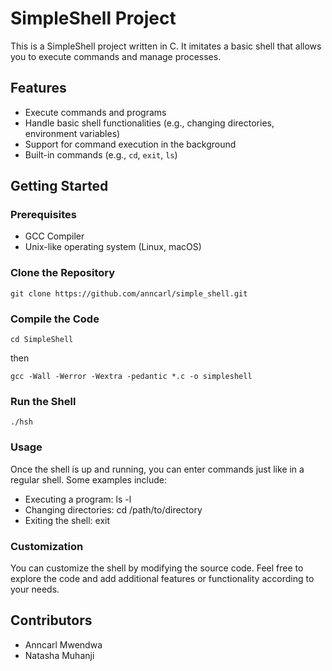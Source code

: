 # SimpleShell Project

This is a SimpleShell project written in C. It imitates a basic shell that allows you to execute commands and manage processes.

## Features

- Execute commands and programs
- Handle basic shell functionalities (e.g., changing directories, environment variables)
- Support for command execution in the background
- Built-in commands (e.g., `cd`, `exit`, `ls`)

## Getting Started

### Prerequisites

- GCC Compiler
- Unix-like operating system (Linux, macOS)

### Clone the Repository

```shell
git clone https://github.com/anncarl/simple_shell.git 
```
### Compile the Code
```
cd SimpleShell
```
then
```
gcc -Wall -Werror -Wextra -pedantic *.c -o simpleshell
```

### Run the Shell
```
./hsh
```

### Usage
Once the shell is up and running, you can enter commands just like in a regular shell.
Some examples include:

- Executing a program: ls -l
- Changing directories: cd /path/to/directory
- Exiting the shell: exit

### Customization
You can customize the shell by modifying the source code.
Feel free to explore the code and add additional features or functionality according to your needs.

## Contributors
- Anncarl Mwendwa
- Natasha Muhanji

